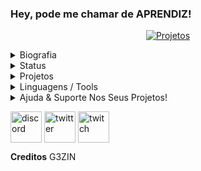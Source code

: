 
### Hey, pode me chamar de APRENDIZ!

<p align="center">
<a href="https://github.com/Code-Building/ImGuiBuilder" target="blank"><img align="center" src="https://img.shields.io/badge/-Code Building (IGB) -f5ab00?style=for-the-badge&labelColor=7CB342" alt="Projetos"/></a>
</p>

<details>
<summary>Biografia</summary>
 
━━━━━━━━━━━━━━━━━━━━━━━━━━━━━━━━━━━━━━━━━━━━━━━━━━━━━━━━━━━
  > Sou o Guilherme Lima Araujo, entrei no mundo da programação com 16 anos mas só me envolvi realmente com 17 estudando c++ voltado a game hacking, mas ultimamente estou focado na comunidade golang

</details> 

<details>
<summary>Status</summary>
  <p style="text-align: center;"align="center"><p style="text-align: center;"align="center"><a href="https://github.com/apr3ndi5"><img align="center" src="https://github-readme-stats.vercel.app/api?username=apr3ndi5&show_icons=true&include_all_commits=true&show_icons=true&theme=tokyonight" alt="Aprendiz stats" /></a></p>
  <p style="text-align: center;"align="center"><a href="https://github.com/apr3ndi5?tab=repositories"><img align="center" src="https://github-readme-stats.vercel.app/api/top-langs/?username=apr3ndi5&layout=compact&show_icons=true&theme=tokyonight" /></a></p>
</details>  

<details>
<summary>Projetos</summary>

 
| Projetos | Tags |
| --- | --- |
| [**Logitech-CVE**](https://github.com/apr3ndi5/Logitech-CVE) | <img src="https://img.shields.io/badge/-GOLang-16bdfa">|
| [**File Binder**](https://github.com/apr3ndi5/File-Binder) | <img src="https://img.shields.io/badge/-GOLang-16bdfa">|

</details>  

<details>
  <summary>Linguagens / Tools</summary>

   ━━━━━━━━━━━━━━━━━━━━━━━━━━━━━━━━━━━━━━━━━━━━━

> - 🧪 | Atualmente faço minhas ferramentas pelo sistema operacional Windows e Linux 

> - 💬 | Entre em contato comigo pelo Discord: APRENDIZ47.CB#4488

<img src="https://komarev.com/ghpvc/?username=apr3ndi5&color=000001" alt="G3" /> </p>

<img src="https://user-images.githubusercontent.com/65877801/111003777-85d28000-8366-11eb-945a-b9a4b88b1059.png" height="25px" width="30px"/> <img src="https://img.shields.io/badge/-GOLang-16bdfa">

 <img src="https://seeklogo.com/images/C/c-sharp-c-logo-02F17714BA-seeklogo.com.png" height="20px" width="20px"/>  <img src="https://img.shields.io/badge/-CSharp-8816fa">

</details>

<details>
  <summary>Ajuda & Suporte Nos Seus Projetos!</summary>
  <p align="center"> <img src="https://cdn.discordapp.com/icons/555937281748500504/e515541bb715a2049c969531e94f6f2e.png?size=2048" height="200" width="200" />
  
━━━━━━━━━━━━━━━━━━━━━━━━━━━━━━━━━━━━━━━━━━━━━━━━━━━━━━━━━━━

<p align="center">
<a href="https://codebuilding.org/" target="blank"><img align="center" src="https://img.shields.io/badge/-Code Building-ff0000?style=for-the-badge&labelColor=7CB342" alt="CB"></a>
</p>

 </details>
 
 <a href="discord.gg/projetox" target="blank"><img align="center" src="https://simpleicons.org/icons/discord.svg" alt="discord" height="50" width="50"/></a>
<a href="https://twitter.com/@not" target="blank"><img align="center" src="https://simpleicons.org/icons/twitter.svg" alt="twitter" height="50" width="50"/></a>
<a href="https://twitch.tv/yg3zzing" target="blank"><img align="center" src="https://simpleicons.org/icons/twitch.svg" alt="twitch" height="50" width="50"/></a>

**Creditos** G3ZIN
